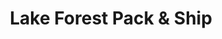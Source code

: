 ---
title: "Lake Forest Pack & Ship"
url: /lake-forest/lake-forest-pack-und-ship/
shop: Allgemein
---